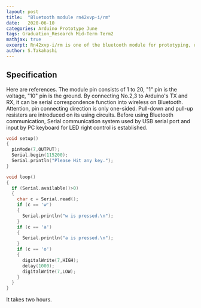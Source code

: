 ```yaml
---
layout: post
title:  "Bluetooth module rn42xvp-i/rm"
date:   2020-06-10
categories: Arduino Prototype June
tags: Graduation_Research Mid-Term Term2
mathjax: true
excerpt: Rn42xvp-i/rm is one of the bluetooth module for prototyping, used by Arduino, Raspberry Pi or something like that.
author: S.Takahashi
---
```

## Specification

Here are references.
The module pin consists of 1 to 20, "1" pin is the voltage, "10" pin is the ground.
By connecting No.2,3 to Arduino's TX and RX, it can be serial correspondence function into wireless on Bluetooth.
Attention, pin connecting direction is only one-sided.
Pull-down and pull-up resisters are introduced on its using circuits.
Before using Bluetooth communication, Serial communication system used by USB serial port and input by PC keyboard for LED right control is established.

```c
void setup()
{
  pinMode(7,OUTPUT);
  Serial.begin(115200);
  Serial.println("Please Hit any key.");
}

void loop()
{
  if (Serial.available()>0)
  {
    char c = Serial.read();
    if (c == 'w')
    {
      Serial.println("w is pressed.\n");
    }
    if (c == 'a')
    {
      Serial.println("a is pressed.\n");
    }
    if (c == 'o')
    {
      digitalWrite(7,HIGH);
      delay(1000);
      digitalWrite(7,LOW);
    }
  }
}
```
It takes two hours.